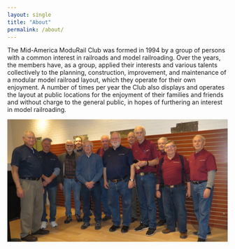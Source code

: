 ```yaml
---
layout: single
title: "About"
permalink: /about/
---
```

The Mid-America ModuRail Club was formed in 1994 by a group of persons with a common interest in railroads and model railroading. Over the years, the members have, as a group, applied their interests and various talents collectively to the planning, construction, improvement, and maintenance of a modular model railroad layout, which they operate for their own enjoyment. A number of times per year the Club also displays and operates the layout at public locations for the enjoyment of their families and friends and without charge to the general public, in hopes of furthering an interest in model railroading.

<img src="/assets/2019-01/2019-01-Operating-Session-07.jpg">
